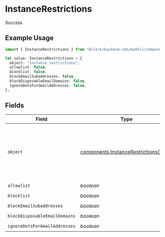 # InstanceRestrictions

Success

## Example Usage

```typescript
import { InstanceRestrictions } from "@clerk/backend-sdk/models/components";

let value: InstanceRestrictions = {
  object: "instance_restrictions",
  allowlist: false,
  blocklist: false,
  blockEmailSubaddresses: false,
  blockDisposableEmailDomains: false,
  ignoreDotsForGmailAddresses: false,
};
```

## Fields

| Field                                                                                          | Type                                                                                           | Required                                                                                       | Description                                                                                    |
| ---------------------------------------------------------------------------------------------- | ---------------------------------------------------------------------------------------------- | ---------------------------------------------------------------------------------------------- | ---------------------------------------------------------------------------------------------- |
| `object`                                                                                       | [components.InstanceRestrictionsObject](../../models/components/instancerestrictionsobject.md) | :heavy_check_mark:                                                                             | String representing the object's type. Objects of the same type share the same value.          |
| `allowlist`                                                                                    | *boolean*                                                                                      | :heavy_check_mark:                                                                             | N/A                                                                                            |
| `blocklist`                                                                                    | *boolean*                                                                                      | :heavy_check_mark:                                                                             | N/A                                                                                            |
| `blockEmailSubaddresses`                                                                       | *boolean*                                                                                      | :heavy_check_mark:                                                                             | N/A                                                                                            |
| `blockDisposableEmailDomains`                                                                  | *boolean*                                                                                      | :heavy_check_mark:                                                                             | N/A                                                                                            |
| `ignoreDotsForGmailAddresses`                                                                  | *boolean*                                                                                      | :heavy_check_mark:                                                                             | N/A                                                                                            |